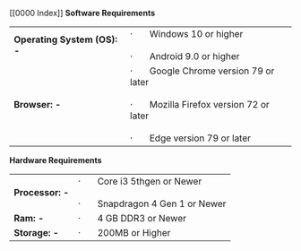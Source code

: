 [[0000 Index]]
**Software Requirements**

|   |   |
|---|---|
|**Operating System (OS): -**|·       Windows 10 or higher<br><br>·       Android 9.0 or higher|
|**Browser: -**|·       Google Chrome version 79 or later<br><br>·       Mozilla Firefox version 72 or later<br><br>·       Edge version 79 or later|

**Hardware Requirements**

|   |   |
|---|---|
|**Processor: -**|·       Core i3 5thgen or Newer<br><br>·       Snapdragon 4 Gen 1 or Newer|
|**Ram: -**|·       4 GB DDR3 or Newer|
|**Storage: -**|·       200MB or Higher|